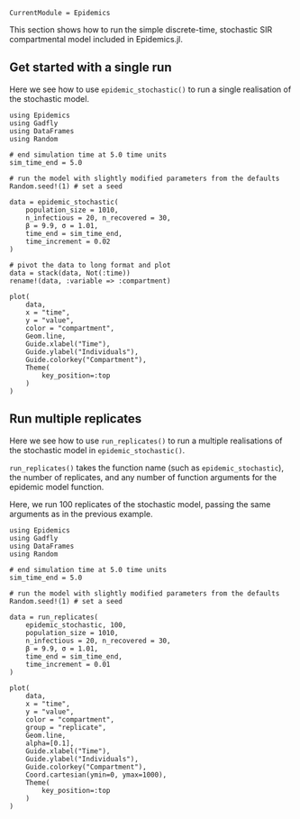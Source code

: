 ```@meta
CurrentModule = Epidemics
```

This section shows how to run the simple discrete-time, stochastic SIR compartmental model included in Epidemics.jl.

## Get started with a single run

Here we see how to use `epidemic_stochastic()` to run a single realisation of the stochastic model.

```@example
using Epidemics
using Gadfly
using DataFrames
using Random

# end simulation time at 5.0 time units
sim_time_end = 5.0

# run the model with slightly modified parameters from the defaults
Random.seed!(1) # set a seed

data = epidemic_stochastic(
    population_size = 1010,
    n_infectious = 20, n_recovered = 30,
    β = 9.9, σ = 1.01,
    time_end = sim_time_end,
    time_increment = 0.02
)

# pivot the data to long format and plot
data = stack(data, Not(:time))
rename!(data, :variable => :compartment)

plot(
    data, 
    x = "time",
    y = "value", 
    color = "compartment", 
    Geom.line,
    Guide.xlabel("Time"),
    Guide.ylabel("Individuals"),
    Guide.colorkey("Compartment"),
    Theme(
        key_position=:top
    )
)
```

## Run multiple replicates

Here we see how to use `run_replicates()` to run a multiple realisations of the stochastic model in `epidemic_stochastic()`.

`run_replicates()` takes the function name (such as `epidemic_stochastic`), the number of replicates, and any number of function arguments for the epidemic model function.

Here, we run 100 replicates of the stochastic model, passing the same arguments as in the previous example.

```@example
using Epidemics
using Gadfly
using DataFrames
using Random

# end simulation time at 5.0 time units
sim_time_end = 5.0

# run the model with slightly modified parameters from the defaults
Random.seed!(1) # set a seed

data = run_replicates(
    epidemic_stochastic, 100,
    population_size = 1010,
    n_infectious = 20, n_recovered = 30,
    β = 9.9, σ = 1.01,
    time_end = sim_time_end,
    time_increment = 0.01
)

plot(
    data, 
    x = "time",
    y = "value", 
    color = "compartment",
    group = "replicate",
    Geom.line,
    alpha=[0.1],
    Guide.xlabel("Time"),
    Guide.ylabel("Individuals"),
    Guide.colorkey("Compartment"),
    Coord.cartesian(ymin=0, ymax=1000),
    Theme(
        key_position=:top
    )
)
```
